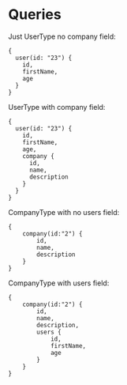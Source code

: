 # Queries

Just UserType no company field:

```
{
  user(id: "23") {
    id,
    firstName,
    age
  }
}
```

UserType with company field:
```
{
  user(id: "23") {
    id,
    firstName,
    age,
    company {
      id,
      name,
      description
    }
  }
}
```

CompanyType with no users field:
```
{
    company(id:"2") {
        id,
        name,
        description
    }
}
```

CompanyType with users field:
```
{
    company(id:"2") {
        id,
        name,
        description,
        users {
            id,
            firstName,
            age
        }
    }
}